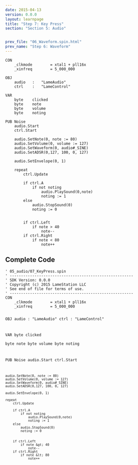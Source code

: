 ```yaml
---
date: 2015-04-13
version: 0.0.0
layout: learnpage
title: "Step 7: Key Press"
section: "Section 5: Audio"


prev_file: "06_Waveform.spin.html"
prev_name: "Step 6: Waveform"
---
```

<pre><code>CON
    _clkmode        = xtal1 + pll16x
    _xinfreq        = 5_000_000

OBJ
    audio   :   &quot;LameAudio&quot;
    ctrl    :   &quot;LameControl&quot;
    
VAR
    byte    clicked    
    byte    note
    byte    volume
    byte    noting
    
PUB Noise
    audio.Start
    ctrl.Start
    
    audio.SetNote(0, note := 80)
    audio.SetVolume(0, volume := 127)
    audio.SetWaveform(0, audio#_SINE)
    audio.SetADSR(0,127, 100, 0, 127)
    
    audio.SetEnvelope(0, 1)
    
    repeat
        ctrl.Update
        
        if ctrl.A
            if not noting
                audio.PlaySound(0,note)
                noting := 1
        else
            audio.StopSound(0)
            noting := 0

            
        if ctrl.Left
            if note &gt; 40
                note--
        if ctrl.Right
            if note &lt; 80
                note++</code></pre>
<h2 id="complete-code">Complete Code</h2>
<pre><code>&#39; 05_audio/07_KeyPress.spin
&#39; -------------------------------------------------------
&#39; SDK Version: 0.0.0
&#39; Copyright (c) 2015 LameStation LLC
&#39; See end of file for terms of use.
&#39; -------------------------------------------------------
CON
    _clkmode        = xtal1 + pll16x
    _xinfreq        = 5_000_000

OBJ
    audio   :   &quot;LameAudio&quot;
    ctrl    :   &quot;LameControl&quot;
    
VAR
    byte    clicked    
    byte    note
    byte    volume
    byte    noting
    
PUB Noise
    audio.Start
    ctrl.Start
    
    audio.SetNote(0, note := 80)
    audio.SetVolume(0, volume := 127)
    audio.SetWaveform(0, audio#_SINE)
    audio.SetADSR(0,127, 100, 0, 127)
    
    audio.SetEnvelope(0, 1)
    
    repeat
        ctrl.Update
        
        if ctrl.A
            if not noting
                audio.PlaySound(0,note)
                noting := 1
        else
            audio.StopSound(0)
            noting := 0

            
        if ctrl.Left
            if note &gt; 40
                note--
        if ctrl.Right
            if note &lt; 80
                note++

</code></pre>
